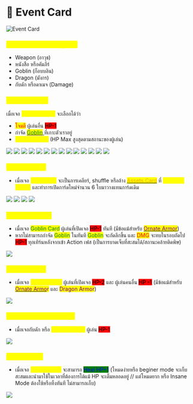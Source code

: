 # 🏹 Event Card

![Event Card](.gitbook/assets/029-01.png)

### <mark style="color:yellow;">Event Card จะมีหลายรูปแบบ</mark>

* Weapon (อาวุธ)
* หนังสือ หรือคัมภีร์
* Goblin (ก็อบบลิน)
* Dragon (มังกร)
* กับดัก หรือดาเมจ (Damage)

### <mark style="color:yellow;">Weapon (อาวุธ)</mark>

เมื่อเจอ <mark style="color:yellow;">Weapon Card</mark> จะเลือกได้ว่า

* <mark style="color:red;">โจมตี</mark> ผู้เล่นอื่น <mark style="background-color:red;">HP-1</mark>
* กำจัด [<mark style="color:green;">Goblin</mark> ](event-card.md#goblin)ที่เกาะตัวเราอยู่
* <mark style="color:yellow;">Full Recovery</mark> (HP Max สูงสุดตามสถานะของผู้เล่น)

![](.gitbook/assets/bone-wand.png) ![](.gitbook/assets/club.png) ![](.gitbook/assets/Falchion.png) ![](.gitbook/assets/ghost-wand.png) ![](.gitbook/assets/grave-wand.png) ![](.gitbook/assets/katana.png) ![](<.gitbook/assets/Long Sword.png>) ![](.gitbook/assets/Mace.png) ![](.gitbook/assets/Maul.png) ![](.gitbook/assets/Quarterstaff.png) ![](.gitbook/assets/Scimitar.png) ![](.gitbook/assets/short-sword.png) ![](.gitbook/assets/Wand.png) ![](.gitbook/assets/Warhammer.png)

### <mark style="color:yellow;">หนังสือ หรือคัมภีร์</mark>

* เมื่อเจอ <mark style="color:yellow;">Book Card</mark> จะเป็นการเคลียร์, shuffle หรือล้าง [<mark style="color:orange;">Assets Card</mark>](armor/) ที่ <mark style="color:yellow;">'เปิดโชว์อยู่ทั้งหมด'</mark> และทำการเปิดการ์ดใหม่จำนวน 6 ใบมาวางแทนการ์ดเดิม

![](.gitbook/assets/book.png) ![](.gitbook/assets/grimoire.png) ![](.gitbook/assets/chronicle.png) ![](<.gitbook/assets/tome (1).png>)

### <mark style="color:yellow;">Goblin (ก็อบบลิน)</mark> <a href="#goblin" id="goblin"></a>

* เมื่อเจอ <mark style="color:green;">Goblin Card</mark> ผู้เล่นที่เปิดเจอ <mark style="background-color:red;">HP-1</mark> ทันที (มีข้อแม้สำหรับ [<mark style="color:purple;">Ornate Armor</mark>](armor/ornate-armor.md))
* หากไม่สามารถกำจัด <mark style="color:green;">Goblin</mark> ในทันที <mark style="color:green;">Goblin</mark> จะกัดลึกขึ้น และ <mark style="color:red;">DMG</mark> จะทบในรอบถัดไป <mark style="background-color:red;">HP-1</mark> ทุกเทิร์นหลังจากเข้า Action เฟส (เป็นการบาดเจ็บที่สะสมได้/สถานะคล้ายติดพิษ)

![](.gitbook/assets/Goblin-01.png)

### <mark style="color:yellow;">Dragon (มังกร)</mark>

* เมื่อเจอ <mark style="color:yellow;">Dragon Card</mark> ผู้เล่นที่เปิดเจอ <mark style="background-color:red;">HP-2</mark> และ ผู้เล่นคนอื่น <mark style="background-color:red;">HP -1</mark> (มีข้อแม้สำหรับ [<mark style="color:purple;">Ornate Armo</mark>](armor/ornate-armor.md)<mark style="color:purple;">r</mark> และ <mark style="color:purple;">Dragon Armor</mark>)

![](<.gitbook/assets/10 ใบ Dragon.png>)

### <mark style="color:yellow;">กับดัก หรือดาเมจ (Damage)</mark>

* เมื่อเจอกับดัก หรือ <mark style="color:yellow;">Damage Card</mark> ผู้เล่น <mark style="background-color:red;">HP-1</mark>

![](<.gitbook/assets/20 ใบ Damaged.png>)

### <mark style="color:yellow;">Energy Card</mark>

* เมื่อเจอ <mark style="color:yellow;">Energy Card</mark> จะสามารถ <mark style="color:blue;background-color:green;">Heal HP+1</mark> <mark style="color:blue;"></mark> (โหมดง่ายหรือ beginer mode จะเก็บสะสมและนำมาใช้ในเวลาที่ต้องการได้แม้ HP จะเต็มหลอดอยู่ // แต่โหมดยาก หรือ Insane Mode ต้องใช้หรือทิ้งทันที ไม่สามารถเก็บ)

![](<.gitbook/assets/สำเนาของ pendant.png>)
